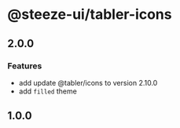 # @steeze-ui/tabler-icons

## 2.0.0

### Features

- add update @tabler/icons to version 2.10.0
- add `filled` theme

## 1.0.0
